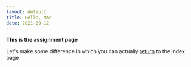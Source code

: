 ```yaml
---
layout: default
title: Hello, Mad
date: 2021-09-12
---
```

**This is the assignment page**

Let's make some difference in which you can actually [return](https://saiqi1999.github.io/cs5520project/) to the index page

